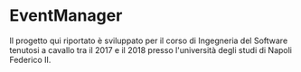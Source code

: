 # EventManager

Il progetto qui riportato è sviluppato per il corso di Ingegneria del Software tenutosi a cavallo tra il 2017 e il 2018 presso l'università degli studi di Napoli Federico II.
